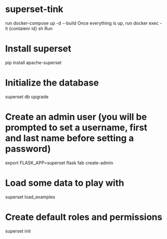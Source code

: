 # superset-tink

run docker-compose up -d --build
Once everything is up, run docker exec -it {contaienr id} sh
Run
# Install superset
pip install apache-superset

# Initialize the database
superset db upgrade

# Create an admin user (you will be prompted to set a username, first and last name before setting a password)
export FLASK_APP=superset
flask fab create-admin

# Load some data to play with
superset load_examples

# Create default roles and permissions
superset init
